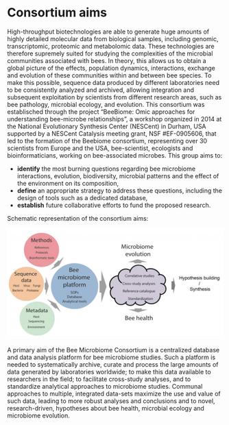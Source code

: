 # Consortium aims

High-throughput biotechnologies are able to generate huge amounts of highly detailed molecular data from biological samples, including genomic, transcriptomic, proteomic and metabolomic data. These technologies are therefore supremely suited for studying the complexities of the microbial communities associated with bees. In theory, this allows us to obtain a global picture of the effects, population dynamics, interactions, exchange and evolution of these communities within and between bee species. To make this possible, sequence data produced by different laboratories need to be consistently analyzed and archived, allowing integration and subsequent exploitation by scientists from different research areas, such as bee pathology, microbial ecology, and evolution. This consortium was establisched through the project “BeeBiome: Omic approaches for understanding bee-microbe relationships”, a workshop organized in 2014 at the National Evolutionary Synthesis Center (NESCent) in Durham, USA supported by a NESCent Catalysis meeting grant, NSF #EF-0905606, that led to the formation of the Beebiome consortium, representing over 30 scientists from Europe and the USA, bee-scientist, ecologists and bioinformaticians, working on bee-associated microbes. This group aims to:

* **identify** the most burning questions regarding bee microbiome interactions, evolution, biodiversity, microbial patterns and the effect of the environment on its composition,
* **define** an appropriate strategy to address these questions, including the design of tools such as a dedicated database,
* **establish** future collaborative efforts to fund the proposed research.  

Schematic representation of the consortium aims: 

![Consortium aims schema](https://github.com/BeeBiome-consortium/beebiome-data-portal/raw/master/beebiome-docs/assets/Beebiome_Schema_HypBuild_Synthesis2.jpg)

A primary aim of the Bee Microbiome Consortium is a centralized database and data analysis platform for bee microbiome studies. Such a platform is needed to systematically archive, curate and process the large amounts of data generated by laboratories worldwide; to make this data available to researchers in the field; to facilitate cross-study analyses, and to standardize analytical approaches to microbiome studies. Communal approaches to multiple, integrated data-sets maximize the use and value of such data, leading to more robust analyses and conclusions and to novel, research-driven, hypotheses about bee health, microbial ecology and microbiome evolution.
